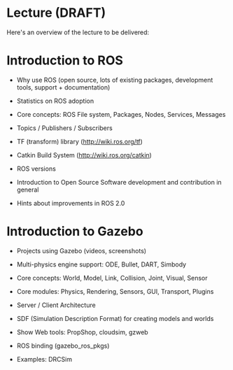 Lecture (DRAFT)
=

Here's an overview of the lecture to be delivered:


Introduction to ROS
==

* Why use ROS (open source, lots of existing packages, development tools, support + documentation)

* Statistics on ROS adoption

* Core concepts: ROS File system, Packages, Nodes, Services, Messages

* Topics / Publishers / Subscribers

* TF (transform) library (http://wiki.ros.org/tf)

* Catkin Build System (http://wiki.ros.org/catkin) 

* ROS versions

* Introduction to Open Source Software development and contribution in general

* Hints about improvements in ROS 2.0


Introduction to Gazebo
==

* Projects using Gazebo (videos, screenshots)

* Multi-physics engine support: ODE, Bullet, DART, Simbody

* Core concepts: World, Model, Link, Collision, Joint, Visual, Sensor

* Core modules: Physics, Rendering, Sensors, GUI, Transport, Plugins

* Server / Client Architecture

* SDF (Simulation Description Format) for creating models and worlds

* Show Web tools: PropShop, cloudsim, gzweb

* ROS binding (gazebo_ros_pkgs)

* Examples: DRCSim
